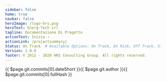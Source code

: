 ```yaml
---
sidebar: false
home: true
navbar: false
heroImage: /logo-hrs.png
heroText: Energ-Tech srl
tagline: Documentazione Di Progetto
actionText: Inizia →
actionLink: /projectsummary/
Status: On Track  # Available Options: On Track, At Risk, Off Track, Stopped
Version: 1.0.0
footer: © 2012 - 2020 HRS Consulting Group. All rights reserved.
---
```




<ProjectStatus>
</ProjectStatus>


<div class="d-flex my-4">
<span class="branch-name mx-auto text-gray-light">{{ $page.git.commits[0].dateShort }}<span>{{ $page.git.author }}</span><span>{{ $page.git.commits[0].fullHash }}</span></span>
</div>
